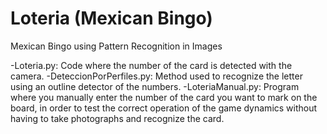 # Loteria (Mexican Bingo)
 Mexican Bingo using Pattern Recognition in Images

 -Loteria.py: Code where the number of the card is detected with the camera.
 -DeteccionPorPerfiles.py: Method used to recognize the letter using an outline detector of the numbers.
 -LoteriaManual.py: Program where you manually enter the number of the card you want to mark on the board, in order to test the correct operation of the game dynamics without having to take photographs and recognize the card.
